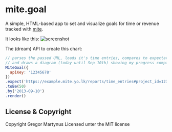 mite.goal
===========

A simple, HTML-based app to set and visualize goals for
time or revenue tracked with [mite](http://mite.yo.lk/).

It looks like this:
![screenshot](https://raw.github.com/gr2m/mite.goal/master/screenshot.png)

The (dream) API to create this chart:

```js
// parses the passed URL, loads it's time entries, compares to expectatiosn (50h)
// and draws a diagram (today until Sep 10th) showing my progress compared to the goal
MiteGoal({
  apiKey: '12345678'
})
.expect('https://example.mite.yo.lk/reports/time_entries#project_id=123')
.toBe(50)
.by('2013-09-10')
.render()
```

License & Copyright
-------------------

Copyright Gregor Martynus
Licensed unter the MIT license
